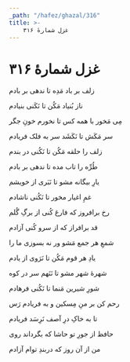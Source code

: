 ```yaml
---
_path: "/hafez/ghazal/316"
title: >-
    غزل شمارهٔ ۳۱۶
---
```

# غزل شمارهٔ ۳۱۶

<div class="b" id="bn1"><div class="m1"><p>زلف بر باد مَدِه تا ندهی بر بادم</p></div>
<div class="m2"><p>ناز بُنیاد مَکُن تا نَکَنی بنیادم</p></div></div>
<div class="b" id="bn2"><div class="m1"><p>مِی مَخور با همه کس تا نخورم خونِ جگر</p></div>
<div class="m2"><p>سر مَکَش تا نَکَشَد سر به فلک فریادم</p></div></div>
<div class="b" id="bn3"><div class="m1"><p>زلف را حلقه مَکُن تا نَکُنی در بندم</p></div>
<div class="m2"><p>طُرِّه را تاب مده تا ندهی بر بادم</p></div></div>
<div class="b" id="bn4"><div class="m1"><p>یارِ بیگانه مشو تا نَبَری از خویشم</p></div>
<div class="m2"><p>غمِ اغیار مخور تا نَکُنی ناشادم</p></div></div>
<div class="b" id="bn5"><div class="m1"><p>رخ برافروز که فارغ کُنی از برگِ گُلم</p></div>
<div class="m2"><p>قد برافراز که از سرو کُنی آزادم</p></div></div>
<div class="b" id="bn6"><div class="m1"><p>شمعِ هر جمع مَشو ور نه بسوزی ما را</p></div>
<div class="m2"><p>یادِ هر قوم مَکُن تا نَرَوی از یادم</p></div></div>
<div class="b" id="bn7"><div class="m1"><p>شهرهٔ شهر مشو تا نَنَهم سر در کوه</p></div>
<div class="m2"><p>شورِ شیرین مَنما تا نَکُنی فرهادم</p></div></div>
<div class="b" id="bn8"><div class="m1"><p>رحم کن بر منِ مِسکین و به فریادم رَس</p></div>
<div class="m2"><p>تا به خاکِ درِ آصف نَرِسَد فریادم</p></div></div>
<div class="b" id="bn9"><div class="m1"><p>حافظ از جورِ تو حاشا که بگرداند روی</p></div>
<div class="m2"><p>من از آن روز که دربندِ توام آزادم</p></div></div>
